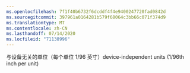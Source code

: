 ```yaml
---
ms.openlocfilehash: 7f1f40b6732f6dcddf4f4e9400247720fad0842d
ms.sourcegitcommit: 397961a0164281b579f68064c3bb66c071f374d9
ms.translationtype: MT
ms.contentlocale: zh-CN
ms.lasthandoff: 07/14/2020
ms.locfileid: "71138996"
---
```

<span data-ttu-id="b8086-101">与设备无关的单位（每个单位 1/96 英寸）</span><span class="sxs-lookup"><span data-stu-id="b8086-101">device-independent units (1/96th inch per unit)</span></span>